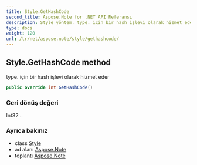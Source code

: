 ```yaml
---
title: Style.GetHashCode
second_title: Aspose.Note for .NET API Referansı
description: Style yöntem. type. için bir hash işlevi olarak hizmet eder
type: docs
weight: 120
url: /tr/net/aspose.note/style/gethashcode/
---
```

## Style.GetHashCode method

type. için bir hash işlevi olarak hizmet eder

```csharp
public override int GetHashCode()
```

### Geri dönüş değeri

Int32 .

### Ayrıca bakınız

* class [Style](../)
* ad alanı [Aspose.Note](../../style/)
* toplantı [Aspose.Note](../../../)


